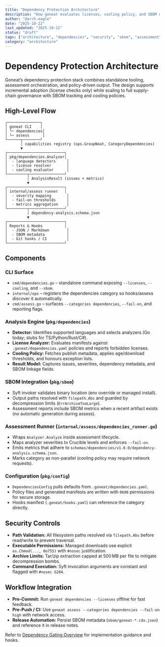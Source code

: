 ```yaml
---
title: "Dependency Protection Architecture"
description: "How goneat evaluates licenses, cooling policy, and SBOM metadata across standalone and assessment workflows"
author: "@arch-eagle"
date: "2025-10-22"
last_updated: "2025-10-22"
status: "draft"
tags: ["architecture", "dependencies", "security", "sbom", "assessment"]
category: "architecture"
---
```


# Dependency Protection Architecture

Goneat’s dependency protection stack combines standalone tooling, assessment orchestration, and policy-driven output. The
design supports incremental adoption (license checks only) while scaling to full supply-chain governance with SBOM
tracking and cooling policies.

## High-Level Flow

```
┌───────────────┐
│ goneat CLI    │
│ └─ dependencies│
│ └─ assess      │
└──────┬────────┘
       │ capabilities registry (ops.GroupNeat, CategoryDependencies)
       ▼
┌──────────────────────────┐
│ pkg/dependencies.Analyzer│
│  - language detectors     │
│  - license resolver       │
│  - cooling evaluator      │
└─────────┬────────────────┘
          │ AnalysisResult (issues + metrics)
          ▼
┌──────────────────────────┐
│ internal/assess runner   │
│  - severity mapping       │
│  - fail-on thresholds     │
│  - metrics aggregation    │
└─────────┬────────────────┘
          │ dependency-analysis.schema.json
          ▼
┌──────────────────────────┐
│ Reports & Hooks          │
│  - JSON / Markdown        │
│  - SBOM metadata          │
│  - Git hooks / CI         │
└──────────────────────────┘
```

## Components

### CLI Surface

- `cmd/dependencies.go` – standalone command exposing `--licenses`, `--cooling`, and `--sbom`.
- `internal/ops` – registers the dependencies category so hooks/assess discover it automatically.
- `cmd/assess.go` – surfaces `--categories dependencies`, `--fail-on`, and reporting flags.

### Analysis Engine (`pkg/dependencies`)

- **Detector:** Identifies supported languages and selects analyzers (Go today; stubs for TS/Python/Rust/C#).
- **License Analyzer:** Evaluates manifests against `.goneat/dependencies.yaml` policies and reports forbidden licenses.
- **Cooling Policy:** Fetches publish metadata, applies age/download thresholds, and honours exception lists.
- **Result Model:** Captures issues, severities, dependency metadata, and SBOM linkage fields.

### SBOM Integration (`pkg/sbom`)

- Syft invoker validates binary location (env override or managed install).
- Output paths resolved with `filepath.Abs` and guarded by decompression limits (`ErrArchiveTooLarge`).
- Assessment reports include SBOM metrics when a recent artifact exists (no automatic generation during assess).

### Assessment Runner (`internal/assess/dependencies_runner.go`)

- Wraps `Analyzer.Analyze` inside assessment lifecycle.
- Maps analyzer severities to Crucible levels and enforces `--fail-on`.
- Emits metrics that adhere to `schemas/dependencies/v1.0.0/dependency-analysis.schema.json`.
- Marks category as non-parallel (cooling policy may require network requests).

### Configuration (`pkg/config`)

- `DependenciesConfig` pulls defaults from `.goneat/dependencies.yaml`.
- Policy files and generated manifests are written with `0600` permissions for secure storage.
- Hooks manifest (`.goneat/hooks.yaml`) can reference the category directly.

## Security Controls

- **Path Validation:** All filesystem paths resolved via `filepath.Abs` before read/write to prevent traversal.
- **Executable Permissions:** Managed downloads use explicit `os.Chmod(..., 0o755)` with `#nosec` justification.
- **Archive Limits:** Tar/zip extraction capped at 500 MB per file to mitigate decompression bombs.
- **Command Execution:** Syft invocation arguments are constant and flagged with `#nosec G204`.

## Workflow Integration

- **Pre-Commit:** Run `goneat dependencies --licenses` offline for fast feedback.
- **Pre-Push / CI:** Use `goneat assess --categories dependencies --fail-on high` with network access.
- **Release Automation:** Persist SBOM metadata (`sbom/goneat-*.cdx.json`) and reference it in release notes.

Refer to [Dependency Gating Overview](../workflows/dependency-gating.md) for implementation guidance and hooks.
